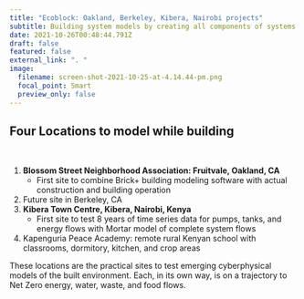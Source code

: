 ```yaml
---
title: "Ecoblock: Oakland, Berkeley, Kibera, Nairobi projects"
subtitle: Building system models by creating all components of systems built for humans
date: 2021-10-26T00:48:44.791Z
draft: false
featured: false
external_link: ". "
image:
  filename: screen-shot-2021-10-25-at-4.14.44-pm.png
  focal_point: Smart
  preview_only: false
---
```

## Four Locations to model while building

<br>

1. **Blossom Street Neighborhood Association: Fruitvale, Oakland, CA**
    * First site to combine Brick+ building modeling software with actual construction and building operation
2.  Future site in Berkeley, CA
3.  **Kibera Town Centre, Kibera, Nairobi, Kenya**
    * First site to test 8 years of time series data for pumps, tanks, and energy flows with Mortar model of complete system flows
4. Kapenguria Peace Academy: remote rural Kenyan school with classrooms, dormitory, kitchen, and crop areas

These locations are the practical sites to test emerging cyberphysical models of the built environment. Each, in its own way, is on a trajectory to Net Zero energy, water, waste, and food flows.
